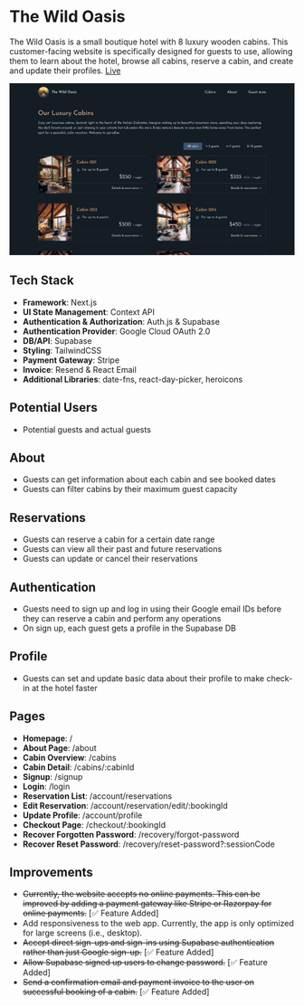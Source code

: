 # The Wild Oasis

The Wild Oasis is a small boutique hotel with 8 luxury wooden cabins.
This customer-facing website is specifically designed for guests to use, allowing them to learn about the hotel, browse all cabins, reserve a cabin, and create and update their profiles. [Live](https://wild-oasis-guests.vercel.app/)

![Wild Oasis Guests UI](./public/UI.png)

## Tech Stack

- **Framework**: Next.js
- **UI State Management**: Context API
- **Authentication & Authorization**: Auth.js & Supabase
- **Authentication Provider**: Google Cloud OAuth 2.0
- **DB/API**: Supabase
- **Styling**: TailwindCSS
- **Payment Gateway**: Stripe
- **Invoice**: Resend & React Email
- **Additional Libraries**: date-fns, react-day-picker, heroicons

## Potential Users

- Potential guests and actual guests

## About

- Guests can get information about each cabin and see booked dates
- Guests can filter cabins by their maximum guest capacity

## Reservations

- Guests can reserve a cabin for a certain date range
- Guests can view all their past and future reservations
- Guests can update or cancel their reservations

## Authentication

- Guests need to sign up and log in using their Google email IDs before they can reserve a cabin and perform any operations
- On sign up, each guest gets a profile in the Supabase DB

## Profile

- Guests can set and update basic data about their profile to make check-in at the hotel faster

## Pages

- **Homepage**: /
- **About Page**: /about
- **Cabin Overview**: /cabins
- **Cabin Detail**: /cabins/:cabinId
- **Signup**: /signup
- **Login**: /login
- **Reservation List**: /account/reservations
- **Edit Reservation**: /account/reservation/edit/:bookingId
- **Update Profile**: /account/profile
- **Checkout Page**: /checkout/:bookingId
- **Recover Forgotten Password**: /recovery/forgot-password
- **Recover Reset Password**: /recovery/reset-password?:sessionCode

## Improvements

- ~~Currently, the website accepts no online payments. This can be improved by adding a payment gateway like Stripe or Razorpay for online payments.~~ [✅ Feature Added]
- Add responsiveness to the web app. Currently, the app is only optimized for large screens (i.e., desktop).
- ~~Accept direct sign-ups and sign-ins using Supabase authentication rather than just Google sign-up.~~ [✅ Feature Added]
- ~~Allow Supabase signed up users to change password.~~ [✅ Feature Added]
- ~~Send a confirmation email and payment invoice to the user on successful booking of a cabin.~~ [✅ Feature Added]

